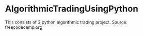 # AlgorithmicTradingUsingPython
This consists of 3 python algorithmic trading project. Source: freecodecamp.org
